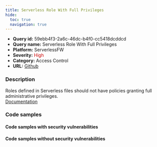```yaml
---
title: Serverless Role With Full Privileges
hide:
  toc: true
  navigation: true
---
```


<style>
  .highlight .hll {
    background-color: #ff171742;
  }
  .md-content {
    max-width: 1100px;
    margin: 0 auto;
  }
</style>

-   **Query id:** 59ebb4f3-2a6c-46dc-b4f0-cc5418dcddcd
-   **Query name:** Serverless Role With Full Privileges
-   **Platform:** ServerlessFW
-   **Severity:** <span style="color:#C00">High</span>
-   **Category:** Access Control
-   **URL:** [Github](https://github.com/Checkmarx/kics/tree/master/assets/queries/serverlessFW/serverless_role_with_full_privileges)

### Description
Roles defined in Serverless files should not have policies granting full administrative privileges.<br>
[Documentation](https://www.serverless.com/framework/docs/providers/aws/guide/iam)

### Code samples
#### Code samples with security vulnerabilities


#### Code samples without security vulnerabilities
